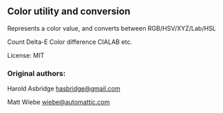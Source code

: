 ## Color utility and conversion

Represents a color value, and converts between RGB/HSV/XYZ/Lab/HSL 

Count Delta-E Color difference CIALAB etc.

License: MIT

### Original authors:

Harold Asbridge <hasbridge@gmail.com> 

Matt Wiebe <wiebe@automattic.com> 

